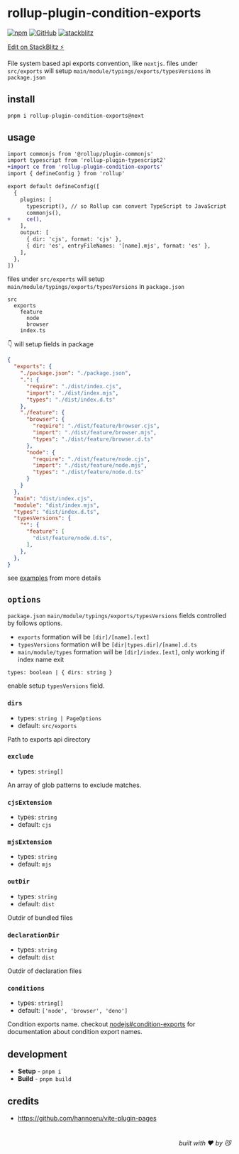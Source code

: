 # rollup-plugin-condition-exports

[![npm](https://img.shields.io/npm/v/rollup-plugin-condition-exports)](https://github.com/JiangWeixian/rollup-plugin-condition-exports) [![GitHub](https://img.shields.io/npm/l/rollup-plugin-condition-exports)](https://github.com/JiangWeixian/rollup-plugin-condition-exports) [![stackblitz](https://img.shields.io/badge/%E2%9A%A1%EF%B8%8Fstackblitz-online-blue)](https://stackblitz.com/github/JiangWeixian/rollup-plugin-condition-exports)

[Edit on StackBlitz ⚡️](https://stackblitz.com/github/JiangWeixian/rollup-plugin-condition-exports)

File system based api exports convention, like `nextjs`. files under `src/exports` will setup `main/module/typings/exports/typesVersions` in `package.json`

## install

```console
pnpm i rollup-plugin-condition-exports@next
```

## usage

```diff
import commonjs from '@rollup/plugin-commonjs'
import typescript from 'rollup-plugin-typescript2'
+import ce from 'rollup-plugin-condition-exports'
import { defineConfig } from 'rollup'

export default defineConfig([
  {
    plugins: [
      typescript(), // so Rollup can convert TypeScript to JavaScript
      commonjs(),
+     ce(),
    ],
    output: [
      { dir: 'cjs', format: 'cjs' },
      { dir: 'es', entryFileNames: '[name].mjs', format: 'es' },
    ],
  },
])
```

files under `src/exports` will setup `main/module/typings/exports/typesVersions` in `package.json`

```console
src
  exports
    feature
      node
      browser
    index.ts
```

👇 will setup fields in package

```json
{
  "exports": {
    "./package.json": "./package.json",
    ".": {
      "require": "./dist/index.cjs",
      "import": "./dist/index.mjs",
      "types": "./dist/index.d.ts"
    },
    "./feature": {
      "browser": {
        "require": "./dist/feature/browser.cjs",
        "import": "./dist/feature/browser.mjs",
        "types": "./dist/feature/browser.d.ts"
      },
      "node": {
        "require": "./dist/feature/node.cjs",
        "import": "./dist/feature/node.mjs",
        "types": "./dist/feature/node.d.ts"
      }
    }
  },
  "main": "dist/index.cjs",
  "module": "dist/index.mjs",
  "types": "dist/index.d.ts",
  "typesVersions": {
    "*": {
      "feature": [
        "dist/feature/node.d.ts",
      ],
    },
  },
}
```

see [examples](https://github.com/JiangWeixian/rollup-plugin-condition-exports/examples/basic) from more details

## `options`

`package.json` `main/module/typings/exports/typesVersions` fields controlled by follows options.

- `exports` formation will be `[dir]/[name].[ext]`
- `typesVersions` formation will be `[dir|types.dir]/[name].d.ts`
- `main/module/types` formation will be `[dir]/index.[ext]`, only working if index name exit

`types: boolean | { dirs: string }`

enable setup `typesVersions` field.

### `dirs`

- types: `string | PageOptions`
- default: `src/exports`

Path to exports api directory

### `exclude`

- types: `string[]`

An array of glob patterns to exclude matches.

### `cjsExtension`

- types: `string`
- default: `cjs`

### `mjsExtension`

- types: `string`
- default: `mjs`

### `outDir`

- types: `string`
- default: `dist`

Outdir of bundled files


### `declarationDir`

- types: `string`
- default: `dist`

Outdir of declaration files

### `conditions`

- types: `string[]`
- default: `['node', 'browser', 'deno']`

Condition exports name. checkout [nodejs#condition-exports](https://nodejs.org/api/packages.html#conditional-exports) for documentation about condition export names.

## development

- **Setup** - `pnpm i`
- **Build** - `pnpm build`

## credits

- <https://github.com/hannoeru/vite-plugin-pages>

# 
<div align='right'>

*built with ❤️ by 😼*

</div>

